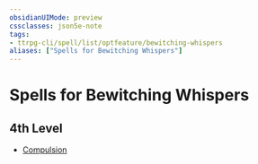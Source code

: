 ```yaml
---
obsidianUIMode: preview
cssclasses: json5e-note
tags:
- ttrpg-cli/spell/list/optfeature/bewitching-whispers
aliases: ["Spells for Bewitching Whispers"]
---
```

# Spells for Bewitching Whispers

## 4th Level

- [Compulsion](Misc%20Files/CLI/compendium/spells/compulsion-xphb.md "XPHB")